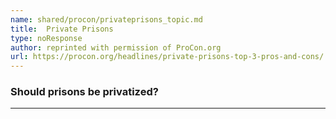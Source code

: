 ```yaml
---
name: shared/procon/privateprisons_topic.md
title:  Private Prisons 
type: noResponse
author: reprinted with permission of ProCon.org
url: https://procon.org/headlines/private-prisons-top-3-pros-and-cons/ 
---
```


###  Should prisons be privatized?

---

